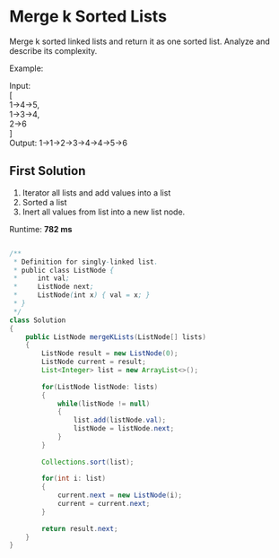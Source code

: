 # Merge k Sorted Lists

Merge k sorted linked lists and return it as one sorted list. Analyze and describe its complexity.

Example:<br>

Input:<br>
[<br>
  1->4->5,<br>
  1->3->4,<br>
  2->6<br>
]<br>
Output: 1->1->2->3->4->4->5->6<br>

## First Solution
1. Iterator all lists and add values into a list
2. Sorted a list 
3. Inert all values from list into a new list node.

Runtime: **782 ms**

```java

/**
 * Definition for singly-linked list.
 * public class ListNode {
 *     int val;
 *     ListNode next;
 *     ListNode(int x) { val = x; }
 * }
 */
class Solution 
{
    public ListNode mergeKLists(ListNode[] lists) 
    {
        ListNode result = new ListNode(0);
        ListNode current = result;        
        List<Integer> list = new ArrayList<>();   
        
        for(ListNode listNode: lists)
        {
            while(listNode != null)
            {
                list.add(listNode.val);
                listNode = listNode.next;
            }
        }
        
        Collections.sort(list);
        
        for(int i: list)
        {
            current.next = new ListNode(i);
            current = current.next;
        }
        
        return result.next;
    }
}

```
